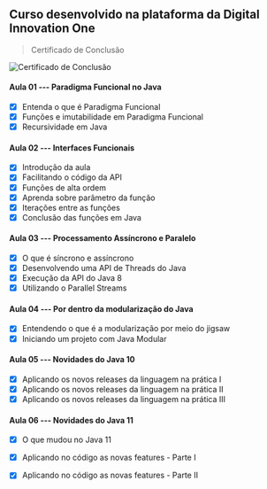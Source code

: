 ## Curso desenvolvido na plataforma da Digital Innovation One  

> Certificado de Conclusão

![Certificado de Conclusão](https://lh3.googleusercontent.com/pw/ACtC-3fKHqNod3bofyvhIymE8LSHIFi7Y-wX91M5CbCjkayF3xISehBDUQwsQGdrgRlKPRiV2ucQbzt9Q4GrU8k-XBMgD3sCPG_f33U8B0iOQqSNOCADiKuZu7MBQNcMg6Xv_00aAWCjIo2D4zNvMnvVRMI=w980-h691-no?authuser=0)

  
#### Aula 01 --- Paradigma Funcional no Java  
  
 - [x] Entenda o que é Paradigma Funcional  
 - [x]  Funções e imutabilidade em Paradigma Funcional  
 - [x] Recursividade em Java  
   
 #### Aula 02 --- Interfaces Funcionais  
 - [x] Introdução da aula  
 - [x] Facilitando o código da API  
 - [x] Funções de alta ordem  
 - [x] Aprenda sobre parâmetro da função  
 - [x] Iterações entre as funções  
 - [x] Conclusão das funções em Java  
   
 #### Aula 03 --- Processamento Assíncrono e Paralelo  
 - [x] O que é síncrono e assíncrono  
 - [x] Desenvolvendo uma API de Threads do Java  
 - [x] Execução da API do Java 8  
 - [x] Utilizando o Parallel Streams  
   
 #### Aula 04 --- Por dentro da modularização do Java  
 - [x] Entendendo o que é a modularização por meio do jigsaw  
 - [x] Iniciando um projeto com Java Modular  
   
 #### Aula 05 --- Novidades do Java 10  
 - [x] Aplicando os novos releases da linguagem na prática I  
 - [x] Aplicando os novos releases da linguagem na prática II  
 - [x] Aplicando os novos releases da linguagem na prática III  
   
 #### Aula 06 --- Novidades do Java 11  
 - [x] O que mudou no Java 11  
 - [x] Aplicando no código as novas features - Parte I  
 - [x] Aplicando no código as novas features - Parte II

